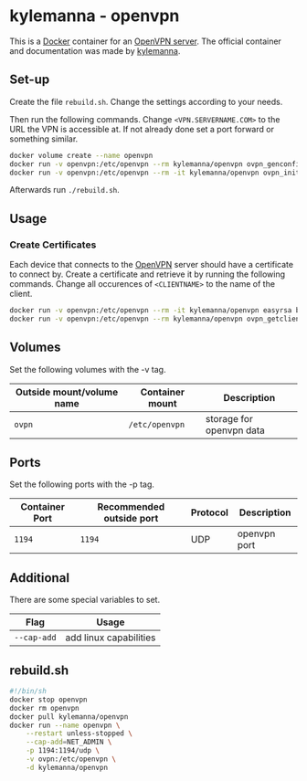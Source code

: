 # kylemanna - openvpn

This is a [Docker](/wiki/docker.md) container for an
[OpenVPN server](/wiki/openvpn.md).
The official container and documentation was made by
[kylemanna](https://hub.docker.com/r/kylemanna/openvpn).

## Set-up

Create the file `rebuild.sh`.
Change the settings according to your needs.

Then run the following commands.
Change `<VPN.SERVERNAME.COM>` to the URL the VPN is accessible at.
If not already done set a port forward or something similar.

```sh
docker volume create --name openvpn
docker run -v openvpn:/etc/openvpn --rm kylemanna/openvpn ovpn_genconfig -u udp://<VPN.SERVERNAME.COM>
docker run -v openvpn:/etc/openvpn --rm -it kylemanna/openvpn ovpn_initpki
```

Afterwards run `./rebuild.sh`.

## Usage

### Create Certificates

Each device that connects to the [OpenVPN](/wiki/openvpn.md) server should
have a certificate to connect by.
Create a certificate and retrieve it by running the following commands.
Change all occurences of `<CLIENTNAME>` to the name of the client.

```sh
docker run -v openvpn:/etc/openvpn --rm -it kylemanna/openvpn easyrsa build-client-full <CLIENTNAME> nopass
docker run -v openvpn:/etc/openvpn --rm kylemanna/openvpn ovpn_getclient <CLIENTNAME> > <CLIENTNAME>.ovpn
```

## Volumes

Set the following volumes with the -v tag.

| Outside mount/volume name | Container mount | Description              |
| ------------------------- | --------------- | ------------------------ |
| `ovpn`                    | `/etc/openvpn`  | storage for openvpn data |

## Ports

Set the following ports with the -p tag.

| Container Port | Recommended outside port | Protocol | Description  |
| -------------- | ------------------------ | -------- | ------------ |
| `1194`         | `1194`                   | UDP      | openvpn port |

## Additional

There are some special variables to set.

| Flag        | Usage                  |
| ----------- | ---------------------- |
| `--cap-add` | add linux capabilities |

## rebuild.sh

```sh
#!/bin/sh
docker stop openvpn
docker rm openvpn
docker pull kylemanna/openvpn
docker run --name openvpn \
    --restart unless-stopped \
    --cap-add=NET_ADMIN \
    -p 1194:1194/udp \
    -v ovpn:/etc/openvpn \
    -d kylemanna/openvpn
```
